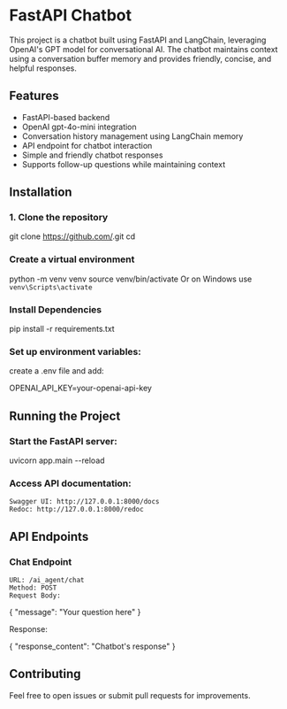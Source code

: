 # FastAPI Chatbot

This project is a chatbot built using FastAPI and LangChain, leveraging OpenAI's GPT model for conversational AI. The chatbot maintains context using a conversation buffer memory and provides friendly, concise, and helpful responses.

## Features
- FastAPI-based backend
- OpenAI gpt-4o-mini integration
- Conversation history management using LangChain memory
- API endpoint for chatbot interaction
- Simple and friendly chatbot responses
- Supports follow-up questions while maintaining context

## Installation

### 1. Clone the repository

git clone https://github.com/<your-repo-name>.git
cd <your-repo-name>

### Create a virtual environment
python -m venv venv
source venv/bin/activate Or on Windows use `venv\Scripts\activate`

### Install Dependencies

pip install -r requirements.txt

### Set up environment variables:

create a .env file and add:

OPENAI_API_KEY=your-openai-api-key

## Running the Project

### Start the FastAPI server:

uvicorn app.main --reload

### Access API documentation:

    Swagger UI: http://127.0.0.1:8000/docs
    Redoc: http://127.0.0.1:8000/redoc


## API Endpoints

### Chat Endpoint

    URL: /ai_agent/chat
    Method: POST
    Request Body:

{
  "message": "Your question here"
}

Response:

{
  "response_content": "Chatbot's response"
}

## Contributing

Feel free to open issues or submit pull requests for improvements.